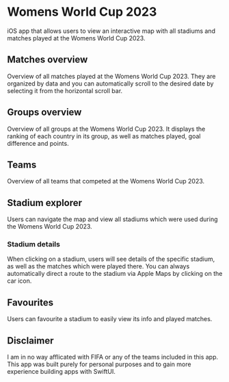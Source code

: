 # Womens World Cup 2023
iOS app that allows users to view an interactive map with all stadiums and matches played at the Womens World Cup 2023.

## Matches overview
Overview of all matches played at the Womens World Cup 2023. They are organized by data and you can automatically scroll to the desired date by selecting it from the horizontal scroll bar.

## Groups overview
Overview of all groups at the Womens World Cup 2023. It displays the ranking of each country in its group, as well as matches played, goal difference and points.

## Teams
Overview of all teams that competed at the Womens World Cup 2023.

## Stadium explorer
Users can navigate the map and view all stadiums which were used during the Womens World Cup 2023.

### Stadium details
When clicking on a stadium, users will see details of the specific stadium, as well as the matches which were played there. You can always automatically direct a route to the stadium via Apple Maps by clicking on the car icon.

## Favourites
Users can favourite a stadium to easily view its info and played matches.

## Disclaimer
I am in no way afflicated with FIFA or any of the teams included in this app. This app was built purely for personal purposes and to gain more experience building apps with SwiftUI.
